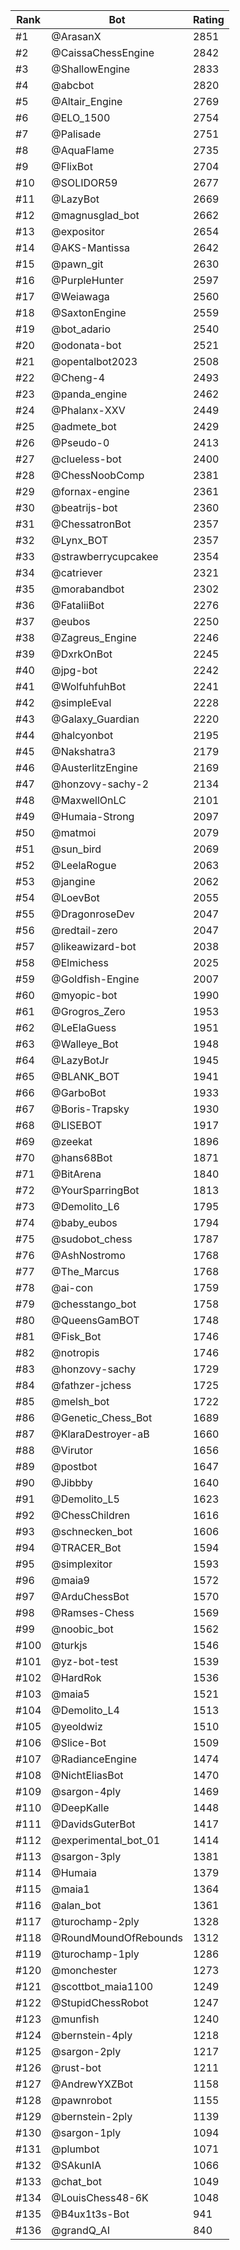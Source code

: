 Rank|Bot|Rating
---|---|---
#1|@ArasanX|2851
#2|@CaissaChessEngine|2842
#3|@ShallowEngine|2833
#4|@abcbot|2820
#5|@Altair_Engine|2769
#6|@ELO_1500|2754
#7|@Palisade|2751
#8|@AquaFlame|2735
#9|@FlixBot|2704
#10|@SOLIDOR59|2677
#11|@LazyBot|2669
#12|@magnusglad_bot|2662
#13|@expositor|2654
#14|@AKS-Mantissa|2642
#15|@pawn_git|2630
#16|@PurpleHunter|2597
#17|@Weiawaga|2560
#18|@SaxtonEngine|2559
#19|@bot_adario|2540
#20|@odonata-bot|2521
#21|@opentalbot2023|2508
#22|@Cheng-4|2493
#23|@panda_engine|2462
#24|@Phalanx-XXV|2449
#25|@admete_bot|2429
#26|@Pseudo-0|2413
#27|@clueless-bot|2400
#28|@ChessNoobComp|2381
#29|@fornax-engine|2361
#30|@beatrijs-bot|2360
#31|@ChessatronBot|2357
#32|@Lynx_BOT|2357
#33|@strawberrycupcakee|2354
#34|@catriever|2321
#35|@morabandbot|2302
#36|@FataliiBot|2276
#37|@eubos|2250
#38|@Zagreus_Engine|2246
#39|@DxrkOnBot|2245
#40|@jpg-bot|2242
#41|@WolfuhfuhBot|2241
#42|@simpleEval|2228
#43|@Galaxy_Guardian|2220
#44|@halcyonbot|2195
#45|@Nakshatra3|2179
#46|@AusterlitzEngine|2169
#47|@honzovy-sachy-2|2134
#48|@MaxwellOnLC|2101
#49|@Humaia-Strong|2097
#50|@matmoi|2079
#51|@sun_bird|2069
#52|@LeelaRogue|2063
#53|@jangine|2062
#54|@LoevBot|2055
#55|@DragonroseDev|2047
#56|@redtail-zero|2047
#57|@likeawizard-bot|2038
#58|@Elmichess|2025
#59|@Goldfish-Engine|2007
#60|@myopic-bot|1990
#61|@Grogros_Zero|1953
#62|@LeElaGuess|1951
#63|@Walleye_Bot|1948
#64|@LazyBotJr|1945
#65|@BLANK_BOT|1941
#66|@GarboBot|1933
#67|@Boris-Trapsky|1930
#68|@LISEBOT|1917
#69|@zeekat|1896
#70|@hans68Bot|1871
#71|@BitArena|1840
#72|@YourSparringBot|1813
#73|@Demolito_L6|1795
#74|@baby_eubos|1794
#75|@sudobot_chess|1787
#76|@AshNostromo|1768
#77|@The_Marcus|1768
#78|@ai-con|1759
#79|@chesstango_bot|1758
#80|@QueensGamBOT|1748
#81|@Fisk_Bot|1746
#82|@notropis|1746
#83|@honzovy-sachy|1729
#84|@fathzer-jchess|1725
#85|@melsh_bot|1722
#86|@Genetic_Chess_Bot|1689
#87|@KlaraDestroyer-aB|1660
#88|@Virutor|1656
#89|@postbot|1647
#90|@Jibbby|1640
#91|@Demolito_L5|1623
#92|@ChessChildren|1616
#93|@schnecken_bot|1606
#94|@TRACER_Bot|1594
#95|@simplexitor|1593
#96|@maia9|1572
#97|@ArduChessBot|1570
#98|@Ramses-Chess|1569
#99|@noobic_bot|1562
#100|@turkjs|1546
#101|@yz-bot-test|1539
#102|@HardRok|1536
#103|@maia5|1521
#104|@Demolito_L4|1513
#105|@yeoldwiz|1510
#106|@Slice-Bot|1509
#107|@RadianceEngine|1474
#108|@NichtEliasBot|1470
#109|@sargon-4ply|1469
#110|@DeepKalle|1448
#111|@DavidsGuterBot|1417
#112|@experimental_bot_01|1414
#113|@sargon-3ply|1381
#114|@Humaia|1379
#115|@maia1|1364
#116|@alan_bot|1361
#117|@turochamp-2ply|1328
#118|@RoundMoundOfRebounds|1312
#119|@turochamp-1ply|1286
#120|@monchester|1273
#121|@scottbot_maia1100|1249
#122|@StupidChessRobot|1247
#123|@munfish|1240
#124|@bernstein-4ply|1218
#125|@sargon-2ply|1217
#126|@rust-bot|1211
#127|@AndrewYXZBot|1158
#128|@pawnrobot|1155
#129|@bernstein-2ply|1139
#130|@sargon-1ply|1094
#131|@plumbot|1071
#132|@SAkunIA|1066
#133|@chat_bot|1049
#134|@LouisChess48-6K|1048
#135|@B4ux1t3s-Bot|941
#136|@grandQ_AI|840

